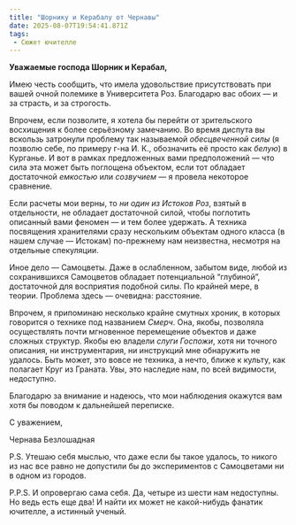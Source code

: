 ```yaml
---
title: "Шорнику и Керабалу от Чернавы"
date: 2025-08-07T19:54:41.871Z
tags:
 - Сюжет ючителле
---
```


**Уважаемые господа Шорник и Керабал,**

Имею честь сообщить, что имела удовольствие присутствовать при вашей
очной полемике в Университета Роз. Благодарю вас обоих — и за страсть, и
за строгость.

Впрочем, если позволите, я хотела бы перейти от зрительского восхищения
к более серьёзному замечанию. Во время диспута вы вскользь затронули
проблему так называемой *обесцвеченной силы* (я позволю себе, по примеру
г-на И. К., обозначить её просто как *белую*) в Курганье. И вот в рамках
предложенных вами предположений — что сила эта может быть поглощена
объектом, если тот обладает достаточной *емкостью* или *созвучием* — я
провела некоторое сравнение.

Если расчеты мои верны, то *ни один из Истоков Роз*, взятый в
отдельности, не обладает достаточной силой, чтобы поглотить описанный
вами феномен — и тем более удержать. А техника посвящения хранителями
сразу нескольким объектам одного класса (в нашем случае — Истокам)
по-прежнему нам неизвестна, несмотря на отдельные спекуляции.

Иное дело — Самоцветы. Даже в ослабленном, забытом виде, любой из
сохранившихся Самоцветов обладает потенциальной “глубиной”, достаточной
для восприятия подобной силы. По крайней мере, в теории. Проблема здесь
— очевидна: расстояние.

Впрочем, я припоминаю несколько крайне смутных хроник, в которых
говорится о технике под названием *Смерч*. Она, якобы, позволяла
осуществлять почти мгновенное перемещение объектов и даже сложных
структур. Якобы ею владели *слуги Госпожи*, хотя ни точного описания, ни
инструментария, ни инструкций мне обнаружить не удалось. Быть может, это
вовсе не техника, а нечто, ближе к культу, как полагает Круг из Граната.
Увы, это наследие нам, по всей видимости, недоступно.

Благодарю за внимание и надеюсь, что мои наблюдения окажутся вам хотя бы
поводом к дальнейшей переписке.

С уважением,

Чернава Безлошадная

P.S. Утешаю себя мыслью, что даже если бы такое удалось, то никого из
нас все равно не допустили бы до экспериментов с Самоцветами ни в одном
из городов.

P.P.S. И опровергаю сама себя. Да, четыре из шести нам недоступны. Но
ведь есть еще два! И найти их может не какой-нибудь фанатик ючителле, а
истинный ученый.
